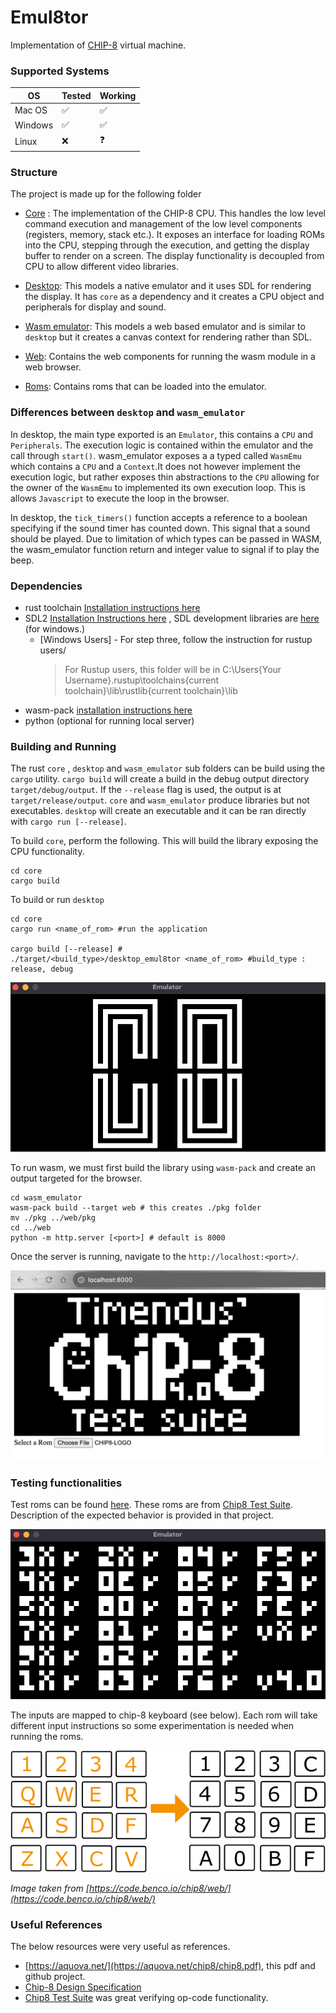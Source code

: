 # Emul8tor

Implementation of [CHIP-8](https://en.wikipedia.org/wiki/CHIP-8) virtual machine.
### Supported Systems
|OS|Tested|Working|
|--|--|--|
|Mac OS|✅|✅|
|Windows|✅|✅|
|Linux|❌|❓|
### Structure

The project is made up for the following folder
- [Core](./core/) : The implementation of the CHIP-8 CPU. This handles the low level command execution and management of the low level components (registers, memory, stack etc.). It exposes an interface for loading ROMs into the CPU, stepping through the execution, and getting the display buffer to render on a screen. The display functionality is decoupled from CPU to allow different video libraries.

- [Desktop](./desktop/): This models a native emulator and it uses SDL for rendering the display. It has `core` as a dependency and it creates a CPU object and peripherals for display and sound.

- [Wasm emulator](./wasm_emulator/): This models a web based emulator and is similar to `desktop` but it creates a canvas context for rendering rather than SDL.

- [Web](./web/): Contains the web components for running the wasm module in a web browser.

- [Roms](./roms/): Contains roms that can be loaded into the emulator.
### Differences between `desktop` and `wasm_emulator`
In desktop, the main type exported is an `Emulator`, this contains a `CPU` and `Peripherals`. The execution logic is contained within the emulator and the call through `start()`. wasm_emulator exposes a a typed called `WasmEmu` which contains a `CPU` and a `Context`.It does not however implement the execution logic, but rather exposes thin abstractions to the `CPU` allowing for the owner of the `WasmEmu` to implemented its own execution loop. This is allows `Javascript` to execute the loop in the browser. 

In desktop, the `tick_timers()` function accepts a reference to a boolean specifying if the sound timer has counted down. This signal that a sound should be played. Due to limitation of which types can be passed in WASM, the wasm_emulator function return and integer value to signal if to play the beep.

### Dependencies
- rust toolchain [Installation instructions here](https://www.rust-lang.org/tools/install)
- SDL2 [Installation Instructions here](https://github.com/Rust-SDL2/rust-sdl2#sdl20-development-libraries) , SDL development libraries are [here](https://github.com/libsdl-org/SDL/releases) (for windows.)
    - [Windows Users] - For step three, follow the instruction for rustup users/ 
        > For Rustup users, this folder will be in C:\Users\{Your Username}\.rustup\toolchains\{current toolchain}\lib\rustlib\{current toolchain}\lib
- wasm-pack [installation instructions here](https://rustwasm.github.io/wasm-pack/installer/)
- python (optional for running local server)

### Building and Running
The rust `core` , `desktop` and `wasm_emulator` sub folders can be build using the `cargo` utility. `cargo build` will create a build in the debug output directory `target/debug/output`. If the `--release` flag is used, the output is at `target/release/output`. `core` and `wasm_emulator` produce libraries but not executables. `desktop` will create an executable and it can be ran directly with `cargo run [--release]`.

To build `core`, perform the following. This will build the library exposing the CPU functionality.

```shell
cd core
cargo build
```

To build or run `desktop`

```shell
cd core
cargo run <name_of_rom> #run the application 

cargo build [--release] #
./target/<build_type>/desktop_emul8tor <name_of_rom> #build_type : release, debug
```

![desktop emulator](resources/logo.png)

To run wasm, we must first build the library using `wasm-pack` and create an output targeted for the browser.

```shell
cd wasm_emulator
wasm-pack build --target web # this creates ./pkg folder
mv ./pkg ../web/pkg
cd ../web 
python -m http.server [<port>] # default is 8000
```
Once the server is running, navigate to the `http://localhost:<port>/`.

![Wasm in Browser](resources/wasm.png)
### Testing functionalities

Test roms can be found [here](roms/tests/). These roms are from [Chip8 Test Suite](https://github.com/Timendus/chip8-test-suite). Description of the expected behavior is provided in that project.

![Test Output](resources/tests.png)

 The inputs are mapped to chip-8 keyboard (see below). Each rom will take different input instructions so some experimentation is needed when running the roms.

![Chip Input](resources/input.png)

*Image taken from [https://code.benco.io/chip8/web/](https://code.benco.io/chip8/web/)*
### Useful References

The below resources were very useful as references.

- [https://aquova.net/](https://aquova.net/chip8/chip8.pdf), this pdf and github project.
- [Chip-8 Design Specification](http://www.cs.columbia.edu/~sedwards/classes/2016/4840-spring/designs/Chip8.pdf)
- [Chip8 Test Suite](https://github.com/Timendus/chip8-test-suite) was great verifying op-code functionality.
